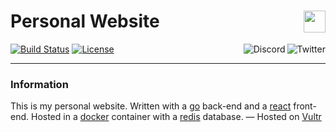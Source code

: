 # Personal Website [<img align="right" src="https://cdn.tcole.me/logo.png" height="35">](https://github.com/TimothyCole/timcole.me)

[![Build Status](https://travis-ci.com/TimothyCole/timcole.me.svg?branch=master)](https://travis-ci.com/TimothyCole/timcole.me)
[![License](https://img.shields.io/github/license/TimothyCole/timcole.me.svg?style=flat)](LICENSE)
[<img alt="Twitter" align="right" src="https://img.shields.io/twitter/follow/modesttim.svg?label=Twitter&style=social">](https://twitter.com/intent/follow?screen_name=modesttim)
[<img alt="Discord" align="right" src="https://img.shields.io/discord/313591755180081153.svg?label=Discord&logo=discord&style=social">](https://discordapp.com/invite/YFtfGwq)

---

### Information
This is my personal website.  Written with a [go](https://golang.org/) back-end and a [react](https://reactjs.org/) front-end.  Hosted in a [docker](https://www.docker.com/) container with a [redis](https://redis.io/) database. &mdash; Hosted on [Vultr](https://www.vultr.com/?ref=7804157-4F)